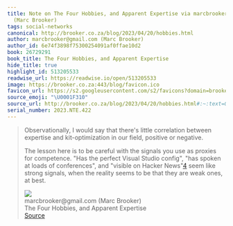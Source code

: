 ```yaml
---
title: Note on The Four Hobbies, and Apparent Expertise via marcbrooker@gmail.com
  (Marc Brooker)
tags: social-networks
canonical: http://brooker.co.za/blog/2023/04/20/hobbies.html
author: marcbrooker@gmail.com (Marc Brooker)
author_id: 6e74f3898f75300254091af0ffae10d2
book: 26729291
book_title: The Four Hobbies, and Apparent Expertise
hide_title: true
highlight_id: 513205533
readwise_url: https://readwise.io/open/513205533
image: https://brooker.co.za:443/blog/favicon.ico
favicon_url: https://s2.googleusercontent.com/s2/favicons?domain=brooker.co.za
source_emoji: "\U0001F310"
source_url: http://brooker.co.za/blog/2023/04/20/hobbies.html#:~:text=Observationally%2C%20I%20would,ones%2C%20at%20best.
serial_number: 2023.NTE.422
---
```

> Observationally, I would say that there's little correlation between expertise and kit-optimization in our field, positive or negative.
> 
> The lesson here is to be careful with the signals you use as proxies for competence. "Has the perfect Visual Studio config", "has spoken at loads of conferences", and "visible on Hacker News"[4](https://brooker.co.za/blog/2023/04/20/hobbies.html#foot4) seem like strong signals, when the reality seems to be that they are weak ones, at best.
> <div class="quoteback-footer"><div class="quoteback-avatar"><img class="mini-favicon" src="https://s2.googleusercontent.com/s2/favicons?domain=brooker.co.za"></div><div class="quoteback-metadata"><div class="metadata-inner"><span style="display:none">FROM:</span><div aria-label="marcbrooker@gmail.com (Marc Brooker)" class="quoteback-author"> marcbrooker@gmail.com (Marc Brooker)</div><div aria-label="The Four Hobbies, and Apparent Expertise" class="quoteback-title"> The Four Hobbies, and Apparent Expertise</div></div></div><div class="quoteback-backlink"><a target="_blank" aria-label="go to the full text of this quotation" rel="noopener" href="http://brooker.co.za/blog/2023/04/20/hobbies.html#:~:text=Observationally%2C%20I%20would,ones%2C%20at%20best." class="quoteback-arrow"> Source</a></div></div>